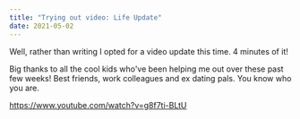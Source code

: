 ```yaml
---
title: "Trying out video: Life Update"
date: 2021-05-02
---
```


Well, rather than writing I opted for a video update this time. 4 minutes of it!

Big thanks to all the cool kids who've been helping me out over these past few weeks! Best friends, work colleagues and ex dating pals. You know who you are.

https://www.youtube.com/watch?v=g8f7ti-BLtU
